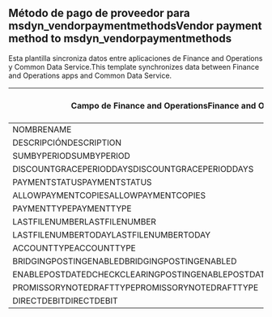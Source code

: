## <a name="vendor-payment-method-to-msdyn_vendorpaymentmethods"></a><span data-ttu-id="d9bd0-101">Método de pago de proveedor para msdyn_vendorpaymentmethods</span><span class="sxs-lookup"><span data-stu-id="d9bd0-101">Vendor payment method to msdyn_vendorpaymentmethods</span></span>

<span data-ttu-id="d9bd0-102">Esta plantilla sincroniza datos entre aplicaciones de Finance and Operations y Common Data Service.</span><span class="sxs-lookup"><span data-stu-id="d9bd0-102">This template synchronizes data between Finance and Operations apps and Common Data Service.</span></span>

<span data-ttu-id="d9bd0-103">Campo de Finance and Operations</span><span class="sxs-lookup"><span data-stu-id="d9bd0-103">Finance and Operations field</span></span> | <span data-ttu-id="d9bd0-104">Tipo de asignación</span><span class="sxs-lookup"><span data-stu-id="d9bd0-104">Map type</span></span> | <span data-ttu-id="d9bd0-105">Otro campo de Dynamics 365</span><span class="sxs-lookup"><span data-stu-id="d9bd0-105">Other Dynamics 365 field</span></span> | <span data-ttu-id="d9bd0-106">Valor predeterminado</span><span class="sxs-lookup"><span data-stu-id="d9bd0-106">Default value</span></span>
---|---|---|---
<span data-ttu-id="d9bd0-107">NOMBRE</span><span class="sxs-lookup"><span data-stu-id="d9bd0-107">NAME</span></span> | = | <span data-ttu-id="d9bd0-108">msdyn_name</span><span class="sxs-lookup"><span data-stu-id="d9bd0-108">msdyn_name</span></span> | 
<span data-ttu-id="d9bd0-109">DESCRIPCIÓN</span><span class="sxs-lookup"><span data-stu-id="d9bd0-109">DESCRIPTION</span></span> | = | <span data-ttu-id="d9bd0-110">msdyn_description</span><span class="sxs-lookup"><span data-stu-id="d9bd0-110">msdyn_description</span></span> | 
<span data-ttu-id="d9bd0-111">SUMBYPERIOD</span><span class="sxs-lookup"><span data-stu-id="d9bd0-111">SUMBYPERIOD</span></span> | >< | <span data-ttu-id="d9bd0-112">msdyn_sumbyperiod</span><span class="sxs-lookup"><span data-stu-id="d9bd0-112">msdyn_sumbyperiod</span></span> | 
<span data-ttu-id="d9bd0-113">DISCOUNTGRACEPERIODDAYS</span><span class="sxs-lookup"><span data-stu-id="d9bd0-113">DISCOUNTGRACEPERIODDAYS</span></span> | = | <span data-ttu-id="d9bd0-114">msdyn_discountgraceperioddays</span><span class="sxs-lookup"><span data-stu-id="d9bd0-114">msdyn_discountgraceperioddays</span></span> | 
<span data-ttu-id="d9bd0-115">PAYMENTSTATUS</span><span class="sxs-lookup"><span data-stu-id="d9bd0-115">PAYMENTSTATUS</span></span> | >< | <span data-ttu-id="d9bd0-116">msdyn_paymentstatus</span><span class="sxs-lookup"><span data-stu-id="d9bd0-116">msdyn_paymentstatus</span></span> | 
<span data-ttu-id="d9bd0-117">ALLOWPAYMENTCOPIES</span><span class="sxs-lookup"><span data-stu-id="d9bd0-117">ALLOWPAYMENTCOPIES</span></span> | >< | <span data-ttu-id="d9bd0-118">msdyn_allowpaymentcopies</span><span class="sxs-lookup"><span data-stu-id="d9bd0-118">msdyn_allowpaymentcopies</span></span> | 
<span data-ttu-id="d9bd0-119">PAYMENTTYPE</span><span class="sxs-lookup"><span data-stu-id="d9bd0-119">PAYMENTTYPE</span></span> | >< | <span data-ttu-id="d9bd0-120">msdyn_paymenttype</span><span class="sxs-lookup"><span data-stu-id="d9bd0-120">msdyn_paymenttype</span></span> | 
<span data-ttu-id="d9bd0-121">LASTFILENUMBER</span><span class="sxs-lookup"><span data-stu-id="d9bd0-121">LASTFILENUMBER</span></span> | = | <span data-ttu-id="d9bd0-122">msdyn_lastfilenumber</span><span class="sxs-lookup"><span data-stu-id="d9bd0-122">msdyn_lastfilenumber</span></span> | 
<span data-ttu-id="d9bd0-123">LASTFILENUMBERTODAY</span><span class="sxs-lookup"><span data-stu-id="d9bd0-123">LASTFILENUMBERTODAY</span></span> | = | <span data-ttu-id="d9bd0-124">msdyn_lastfilenumbertoday</span><span class="sxs-lookup"><span data-stu-id="d9bd0-124">msdyn_lastfilenumbertoday</span></span> | 
<span data-ttu-id="d9bd0-125">ACCOUNTTYPE</span><span class="sxs-lookup"><span data-stu-id="d9bd0-125">ACCOUNTTYPE</span></span> | >< | <span data-ttu-id="d9bd0-126">msdyn_accounttype</span><span class="sxs-lookup"><span data-stu-id="d9bd0-126">msdyn_accounttype</span></span> | 
<span data-ttu-id="d9bd0-127">BRIDGINGPOSTINGENABLED</span><span class="sxs-lookup"><span data-stu-id="d9bd0-127">BRIDGINGPOSTINGENABLED</span></span> | >< | <span data-ttu-id="d9bd0-128">msdyn_bridgingposting</span><span class="sxs-lookup"><span data-stu-id="d9bd0-128">msdyn_bridgingposting</span></span> | 
<span data-ttu-id="d9bd0-129">ENABLEPOSTDATEDCHECKCLEARINGPOSTING</span><span class="sxs-lookup"><span data-stu-id="d9bd0-129">ENABLEPOSTDATEDCHECKCLEARINGPOSTING</span></span> | >< | <span data-ttu-id="d9bd0-130">msdyn_postdatedcheckclearingposting</span><span class="sxs-lookup"><span data-stu-id="d9bd0-130">msdyn_postdatedcheckclearingposting</span></span> | 
<span data-ttu-id="d9bd0-131">PROMISSORYNOTEDRAFTTYPE</span><span class="sxs-lookup"><span data-stu-id="d9bd0-131">PROMISSORYNOTEDRAFTTYPE</span></span> | >< | <span data-ttu-id="d9bd0-132">msdyn_promissorynotedrafttype</span><span class="sxs-lookup"><span data-stu-id="d9bd0-132">msdyn_promissorynotedrafttype</span></span> | 
<span data-ttu-id="d9bd0-133">DIRECTDEBIT</span><span class="sxs-lookup"><span data-stu-id="d9bd0-133">DIRECTDEBIT</span></span> | >< | <span data-ttu-id="d9bd0-134">msdyn_directdebit</span><span class="sxs-lookup"><span data-stu-id="d9bd0-134">msdyn_directdebit</span></span> | 
